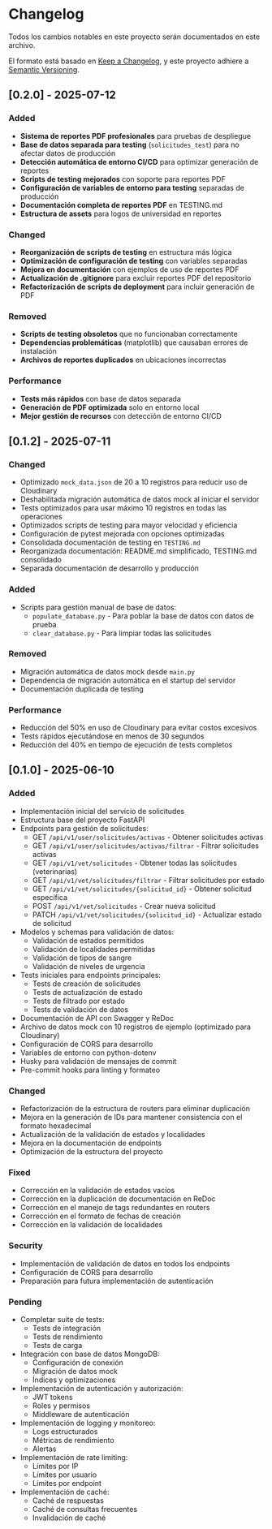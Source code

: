 # Changelog

Todos los cambios notables en este proyecto serán documentados en este archivo.

El formato está basado en [Keep a Changelog](https://keepachangelog.com/es-ES/1.0.0/),
y este proyecto adhiere a [Semantic Versioning](https://semver.org/spec/v2.0.0.html).

## [0.2.0] - 2025-07-12

### Added
- **Sistema de reportes PDF profesionales** para pruebas de despliegue
- **Base de datos separada para testing** (`solicitudes_test`) para no afectar datos de producción
- **Detección automática de entorno CI/CD** para optimizar generación de reportes
- **Scripts de testing mejorados** con soporte para reportes PDF
- **Configuración de variables de entorno para testing** separadas de producción
- **Documentación completa de reportes PDF** en TESTING.md
- **Estructura de assets** para logos de universidad en reportes

### Changed
- **Reorganización de scripts de testing** en estructura más lógica
- **Optimización de configuración de testing** con variables separadas
- **Mejora en documentación** con ejemplos de uso de reportes PDF
- **Actualización de .gitignore** para excluir reportes PDF del repositorio
- **Refactorización de scripts de deployment** para incluir generación de PDF

### Removed
- **Scripts de testing obsoletos** que no funcionaban correctamente
- **Dependencias problemáticas** (matplotlib) que causaban errores de instalación
- **Archivos de reportes duplicados** en ubicaciones incorrectas

### Performance
- **Tests más rápidos** con base de datos separada
- **Generación de PDF optimizada** solo en entorno local
- **Mejor gestión de recursos** con detección de entorno CI/CD

## [0.1.2] - 2025-07-11

### Changed
- Optimizado `mock_data.json` de 20 a 10 registros para reducir uso de Cloudinary
- Deshabilitada migración automática de datos mock al iniciar el servidor
- Tests optimizados para usar máximo 10 registros en todas las operaciones
- Optimizados scripts de testing para mayor velocidad y eficiencia
- Configuración de pytest mejorada con opciones optimizadas
- Consolidada documentación de testing en `TESTING.md`
- Reorganizada documentación: README.md simplificado, TESTING.md consolidado
- Separada documentación de desarrollo y producción

### Added
- Scripts para gestión manual de base de datos:
  - `populate_database.py` - Para poblar la base de datos con datos de prueba
  - `clear_database.py` - Para limpiar todas las solicitudes

### Removed
- Migración automática de datos mock desde `main.py`
- Dependencia de migración automática en el startup del servidor
- Documentación duplicada de testing

### Performance
- Reducción del 50% en uso de Cloudinary para evitar costos excesivos
- Tests rápidos ejecutándose en menos de 30 segundos
- Reducción del 40% en tiempo de ejecución de tests completos

## [0.1.0] - 2025-06-10

### Added
- Implementación inicial del servicio de solicitudes
- Estructura base del proyecto FastAPI
- Endpoints para gestión de solicitudes:
  - GET `/api/v1/user/solicitudes/activas` - Obtener solicitudes activas
  - GET `/api/v1/user/solicitudes/activas/filtrar` - Filtrar solicitudes activas
  - GET `/api/v1/vet/solicitudes` - Obtener todas las solicitudes (veterinarias)
  - GET `/api/v1/vet/solicitudes/filtrar` - Filtrar solicitudes por estado
  - GET `/api/v1/vet/solicitudes/{solicitud_id}` - Obtener solicitud específica
  - POST `/api/v1/vet/solicitudes` - Crear nueva solicitud
  - PATCH `/api/v1/vet/solicitudes/{solicitud_id}` - Actualizar estado de solicitud
- Modelos y schemas para validación de datos:
  - Validación de estados permitidos
  - Validación de localidades permitidas
  - Validación de tipos de sangre
  - Validación de niveles de urgencia
- Tests iniciales para endpoints principales:
  - Tests de creación de solicitudes
  - Tests de actualización de estado
  - Tests de filtrado por estado
  - Tests de validación de datos
- Documentación de API con Swagger y ReDoc
- Archivo de datos mock con 10 registros de ejemplo (optimizado para Cloudinary)
- Configuración de CORS para desarrollo
- Variables de entorno con python-dotenv
- Husky para validación de mensajes de commit
- Pre-commit hooks para linting y formateo

### Changed
- Refactorización de la estructura de routers para eliminar duplicación
- Mejora en la generación de IDs para mantener consistencia con el formato hexadecimal
- Actualización de la validación de estados y localidades
- Mejora en la documentación de endpoints
- Optimización de la estructura del proyecto

### Fixed
- Corrección en la validación de estados vacíos
- Corrección en la duplicación de documentación en ReDoc
- Corrección en el manejo de tags redundantes en routers
- Corrección en el formato de fechas de creación
- Corrección en la validación de localidades

### Security
- Implementación de validación de datos en todos los endpoints
- Configuración de CORS para desarrollo
- Preparación para futura implementación de autenticación

### Pending
- Completar suite de tests:
  - Tests de integración
  - Tests de rendimiento
  - Tests de carga
- Integración con base de datos MongoDB:
  - Configuración de conexión
  - Migración de datos mock
  - Índices y optimizaciones
- Implementación de autenticación y autorización:
  - JWT tokens
  - Roles y permisos
  - Middleware de autenticación
- Implementación de logging y monitoreo:
  - Logs estructurados
  - Métricas de rendimiento
  - Alertas
- Implementación de rate limiting:
  - Límites por IP
  - Límites por usuario
  - Límites por endpoint
- Implementación de caché:
  - Caché de respuestas
  - Caché de consultas frecuentes
  - Invalidación de caché 